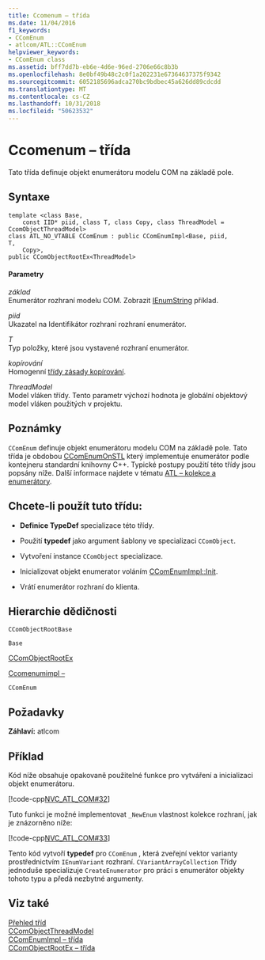 ```yaml
---
title: Ccomenum – třída
ms.date: 11/04/2016
f1_keywords:
- CComEnum
- atlcom/ATL::CComEnum
helpviewer_keywords:
- CComEnum class
ms.assetid: bff7dd7b-eb6e-4d6e-96ed-2706e66c8b3b
ms.openlocfilehash: 8e0bf49b48c2c0f1a202231e67364637375f9342
ms.sourcegitcommit: 6052185696adca270bc9bdbec45a626dd89cdcdd
ms.translationtype: MT
ms.contentlocale: cs-CZ
ms.lasthandoff: 10/31/2018
ms.locfileid: "50623532"
---
```

# <a name="ccomenum-class"></a>Ccomenum – třída

Tato třída definuje objekt enumerátoru modelu COM na základě pole.

## <a name="syntax"></a>Syntaxe

```
template <class Base,
    const IID* piid, class T, class Copy, class ThreadModel = CcomObjectThreadModel>
class ATL_NO_VTABLE CComEnum : public CComEnumImpl<Base, piid,
T,
    Copy>,
public CComObjectRootEx<ThreadModel>
```

#### <a name="parameters"></a>Parametry

*základ*<br/>
Enumerátor rozhraní modelu COM. Zobrazit [IEnumString](/windows/desktop/api/objidl/nn-objidl-ienumstring) příklad.

*piid*<br/>
Ukazatel na Identifikátor rozhraní rozhraní enumerátor.

*T*<br/>
Typ položky, které jsou vystavené rozhraní enumerátor.

*kopírování*<br/>
Homogenní [třídy zásady kopírování](../../atl/atl-copy-policy-classes.md).

*ThreadModel*<br/>
Model vláken třídy. Tento parametr výchozí hodnota je globální objektový model vláken použitých v projektu.

## <a name="remarks"></a>Poznámky

`CComEnum` definuje objekt enumerátoru modelu COM na základě pole. Tato třída je obdobou [CComEnumOnSTL](../../atl/reference/ccomenumonstl-class.md) který implementuje enumerátor podle kontejneru standardní knihovny C++. Typické postupy použití této třídy jsou popsány níže. Další informace najdete v tématu [ATL – kolekce a enumerátory](../../atl/atl-collections-and-enumerators.md).

## <a name="to-use-this-class"></a>Chcete-li použít tuto třídu:

- **Definice TypeDef** specializace této třídy.

- Použití **typedef** jako argument šablony ve specializaci `CComObject`.

- Vytvoření instance `CComObject` specializace.

- Inicializovat objekt enumerator voláním [CComEnumImpl::Init](../../atl/reference/ccomenumimpl-class.md#init).

- Vrátí enumerátor rozhraní do klienta.

## <a name="inheritance-hierarchy"></a>Hierarchie dědičnosti

`CComObjectRootBase`

`Base`

[CComObjectRootEx](../../atl/reference/ccomobjectrootex-class.md)

[Ccomenumimpl –](../../atl/reference/ccomenumimpl-class.md)

`CComEnum`

## <a name="requirements"></a>Požadavky

**Záhlaví:** atlcom

## <a name="example"></a>Příklad

Kód níže obsahuje opakovaně použitelné funkce pro vytváření a inicializaci objekt enumerátoru.

[!code-cpp[NVC_ATL_COM#32](../../atl/codesnippet/cpp/ccomenum-class_1.h)]

Tuto funkci je možné implementovat `_NewEnum` vlastnost kolekce rozhraní, jak je znázorněno níže:

[!code-cpp[NVC_ATL_COM#33](../../atl/codesnippet/cpp/ccomenum-class_2.h)]

Tento kód vytvoří **typedef** pro `CComEnum` , která zveřejní vektor varianty prostřednictvím `IEnumVariant` rozhraní. `CVariantArrayCollection` Třídy jednoduše specializuje `CreateEnumerator` pro práci s enumerátor objekty tohoto typu a předá nezbytné argumenty.

## <a name="see-also"></a>Viz také

[Přehled tříd](../../atl/atl-class-overview.md)<br/>
[CComObjectThreadModel](atl-typedefs.md#ccomobjectthreadmodel)<br/>
[CComEnumImpl – třída](../../atl/reference/ccomenumimpl-class.md)<br/>
[CComObjectRootEx – třída](../../atl/reference/ccomobjectrootex-class.md)
